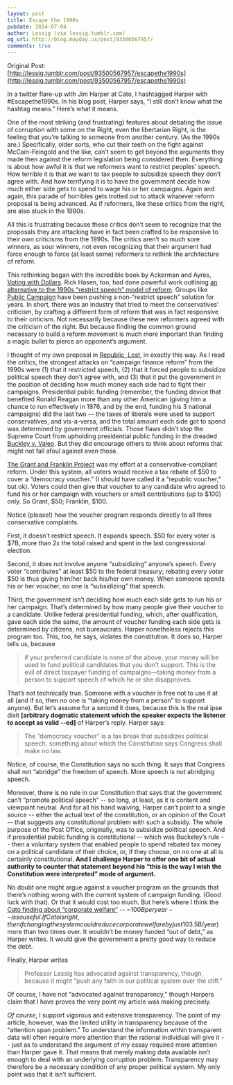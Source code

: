 ```yaml
---
layout: post
title: Escape the 1990s
pubdate: 2014-07-04
author: Lessig (via lessig.tumblr.com)
og_url: http://blog.mayday.us/post/93500567957/
comments: true
---
```


Original Post: [http://lessig.tumblr.com/post/93500567957/escapethe1990s](http://lessig.tumblr.com/post/93500567957/escapethe1990s)

In a twitter flare-up with Jim Harper at Cato, I hashtagged Harper with #Escapethe1990s. In his blog post, Harper says, “I still don’t know what the hashtag means.” Here’s what it means. 

One of the most striking (and frustrating) features about debating the issue of corruption with some on the Right, even the libertarian Right, is the feeling that you’re talking to someone from another century. (As the 1990s are.) Specifically, older sorts, who cut their teeth on the fight against McCain-Feingold and the like, can’t seem to get beyond the arguments they made then against the reform legislation being considered then. Everything is about how awful it is that we reformers want to restrict peoples’ speech. How terrible it is that we want to tax people to subsidize speech they don’t agree with. And how terrifying it is to have the government decide how much either side gets to spend to wage his or her campaigns. Again and again, this parade of horribles gets trotted out to attack whatever reform proposal is being advanced. As if reformers, like these critics from the right, are also stuck in the 1990s.

All this is frustrating because these critics don’t seem to recognize that the proposals they are attacking have in fact been crafted to be responsive to their own criticisms from the 1990s. The critics aren’t so much sore winners, as sour winners, not even recognizing that their argument had force enough to force (at least some) reformers to rethink the architecture of reform. 

This rethinking began with the incredible book by Ackerman and Ayres, [Voting with Dollars](http://www.amazon.com/Voting-Dollars-Paradigm-Campaign-Finance/dp/030010149X). Rick Hasen, too, had done powerful work outlining [an alternative to the 1990s “restrict speech” model of reform](http://papers.ssrn.com/sol3/papers.cfm?abstract_id=1961263). Groups like [Public Campaign](http://www.publicampaign.org/) have been pushing a non-“restrict speech” solution for years. In short, there was an industry that tried to meet the conservatives’ criticism, by crafting a different form of reform that was in fact responsive to their criticism. Not necessarily because these new reformers agreed with the criticism of the right. But because finding the common ground necessary to build a reform movement is much more important than finding a magic bullet to pierce an opponent’s argument. 

I thought of my own proposal in [Republic, Lost](http://republic.lessig.org/), in exactly this way. As I read the critics, the strongest attacks on “campaign finance reform” from the 1990s were (1) that it restricted speech, (2) that it forced people to subsidize political speech they don’t agree with, and (3) that it put the government in the position of deciding how much money each side had to fight their campaigns. Presidential public funding (remember, the funding device that benefited Ronald Reagan more than any other American (giving him a chance to run effectively in 1976, and by the end, funding his 3 national campaigns) did the last two — the taxes of liberals were used to support conservatives, and vis-a-versa, and the total amount each side got to spend was determined by government officials. Those flaws didn’t stop the Supreme Court from upholding presidential public funding in the dreaded [Buckley v. Valeo](http://en.wikipedia.org/wiki/Buckley_v._Valeo). But they did encourage others to think about reforms that might not fall afoul against even those.

[The Grant and Franklin Project](http://www.nytimes.com/2011/11/17/opinion/in-campaign-financing-more-money-can-beat-big-money.html) was my effort at a conservative-compliant reform. Under this system, all voters would receive a tax rebate of $50 to cover a “democracy voucher.” (I should have called it a “republic voucher,” but ok). Voters could then give that voucher to any candidate who agreed to fund his or her campaign with vouchers or small contributions (up to $100) only. So Grant, $50; Franklin, $100.

Notice (please!) how the voucher program responds directly to all three conservative complaints.

First, it doesn’t restrict speech. It expands speech. $50 for every voter is $7B, more than 2x the total raised and spent in the last congressional election. 

Second, it does not involve anyone “subsidizing” anyone’s speech. Every voter “contributes” at least $50 to the federal treasury; rebating every voter $50 is thus giving him/her back his/her own money. When someone spends his or her voucher, no one is “subsidizing” that speech. 

Third, the government isn’t deciding how much each side gets to run his or her campaign. That’s determined by how many people give their voucher to a candidate. Unlike federal presidential funding, which, after qualification, gave each side the same, the amount of voucher funding each side gets is determined by citizens, not bureaucrats. 
Harper nonetheless rejects this program too. This, too, he says, violates the constitution. It does so, Harper tells us, because 

> if your preferred candidate is none of the above, your money will be used to fund political candidates that you don’t support. This is the evil of direct taxpayer funding of campaigns—taking money from a person to support speech of which he or she disapproves.

That’s not technically true. Someone with a voucher is free not to use it at all (and if so, then no one is “taking money from a person” to support anyone). But let’s assume for a second it does, because this is the real ipse dixit **[arbitrary dogmatic statement which the speaker expects the listener to accept as valid --ed]** of Harper’s reply. Harper says: 

> The “democracy voucher” is a tax break that subsidizes political speech, something about which the Constitution says Congress shall make no law.

Notice, of course, the Constitution says no such thing. It says that Congress shall not “abridge” the freedom of speech. More speech is not abridging speech. 

Moreover, there is no rule in our Constitution that says that the government can’t “promote political speech” -- so long, at least, as it is content and viewpoint neutral. And for all his hand waiving, Harper can’t point to a single source -- either the actual text of the constitution, or an opinion of the Court -- that suggests any constitutional problem with such a subsidy. The whole purpose of the Post Office, originally, was to subsidize political speech. And if presidential public funding is constitutional -- which was Buckeley’s rule -- then a voluntary system that enabled people to spend rebated tax money on a political candidate of their choice, or, if they choose, on no one at all is certainly constitutional. **And I challenge Harper to offer one bit of actual authority to counter that statement beyond his “this is the way I wish the Constitution were interpreted” mode of argument.** 

No doubt one might argue against a voucher program on the grounds that there’s nothing wrong with the current system of campaign funding. (Good luck with that). Or that it would cost too much. But here’s where I think the [Cato finding about “corporate welfare”](https://www.google.com/url?sa=t&rct=j&q=&esrc=s&source=web&cd=1&ved=0CCoQFjAA&url=http%3A%2F%2Fwww.cato.org%2Fpublications%2Fpolicy-analysis%2Fcorporate-welfare-federal-budget&ei=WKXbU5mjMNCMyASxrICIAg&usg=AFQjCNEdVYj5qTnt9VjO3PUN1Tj-o5C6Ig&sig2=ioBhnFWraihEgu3ixDVYLQ&bvm=bv.72197243,d.aWw) -- ~$100B per year -- is so useful. If Cato is right, then if changing the system could reduce corporate welfare by just 10%, we could pay for the voucher program ($3.5B/year) more than two times over. It wouldn’t be money funded “out of debt,” as Harper writes. It would give the government a pretty good way to reduce the debt.

Finally, Harper writes

> Professor Lessig has advocated against transparency, though, because it might “push any faith in our political system over the cliff.”

Of course, I have not “advocated against transparency,” though Harpers claim that I have proves the very point my article was making precisely.

*Of course*, I support vigorous and extensive transparency. The point of my article, however, was the limited utility in transparency because of the “attention span problem.” To understand the information within transparent data will often require more attention than the rational individual will give it -- just as to understand the argument of my essay required more attention than Harper gave it. That means that merely making data available isn’t enough to deal with an underlying corruption problem. Transparency may therefore be a necessary condition of any proper political system. My only point was that it isn’t sufficient. 